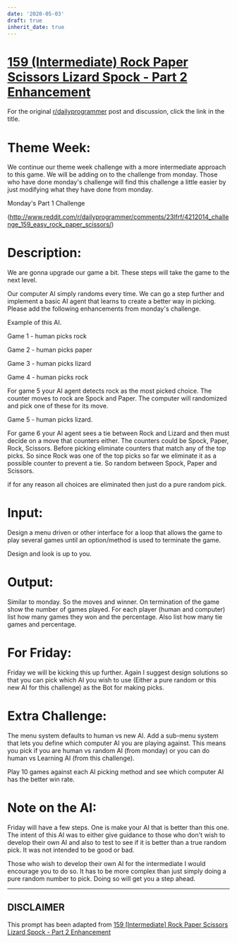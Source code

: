 ```yaml
---
date: '2020-05-03'
draft: true
inherit_date: true
---
```


# [159 (Intermediate) Rock Paper Scissors Lizard Spock - Part 2 Enhancement](https://www.reddit.com/r/dailyprogrammer/comments/23qy19/4232014_challenge_159_intermediate_rock_paper/)

For the original [r/dailyprogrammer](https://www.reddit.com/r/dailyprogrammer/) post and discussion, click the link in the title.

# Theme Week:
We continue our theme week challenge with a more intermediate approach to this game. We will be adding on to the challenge from monday. Those who have done monday's challenge will find this challenge a little easier by just modifying what they have done from monday.

Monday's Part 1 Challenge

(http://www.reddit.com/r/dailyprogrammer/comments/23lfrf/4212014_challenge_159_easy_rock_paper_scissors/)
# Description:
We are gonna upgrade our game a bit. These steps will take the game to the next level.

Our computer AI simply randoms every time. We can go a step further and implement a basic AI agent that learns to create a better way in picking. Please add the following enhancements from monday's challenge.

Example of this AI.

Game 1 - human picks rock

Game 2 - human picks paper

Game 3 - human picks lizard

Game 4 - human picks rock

For game 5 your AI agent detects rock as the most picked choice. The counter moves to rock are Spock and Paper. The computer will randomized and pick one of these for its move.

Game 5 - human picks lizard.

For game 6 your AI agent sees a tie between Rock and Lizard and then must decide on a move that counters either. The counters could be Spock, Paper, Rock, Scissors. Before picking eliminate counters that match any of the top picks. So since Rock was one of the top picks so far we eliminate it as a possible counter to prevent a tie. So random between Spock, Paper and Scissors.

if for any reason all choices are eliminated then just do a pure random pick.

# Input:
Design a menu driven or other interface for a loop that allows the game to play several games until an option/method is used to terminate the game.

Design and look is up to you.

# Output:
Similar to monday. So the moves and winner. On termination of the game show the number of games played. For each player (human and computer) list how many games they won and the percentage. Also list how many tie games and percentage.

# For Friday:
Friday we will be kicking this up further. Again I suggest design solutions so that you can pick which AI you wish to use (Either a pure random or this new AI for this challenge) as the Bot for making picks.

# Extra Challenge:
The menu system defaults to human vs new AI. Add a sub-menu system that lets you define which computer AI you are playing against. This means you pick if you are human vs random AI (from monday) or you can do human vs Learning AI (from this challenge).

Play 10 games against each AI picking method and see which computer AI has the better win rate.

# Note on the AI:
Friday will have a few steps. One is make your AI that is better than this one. The intent of this AI was to either give guidance to those who don't wish to develop their own AI and also to test to see if it is better than a true random pick. It was not intended to be good or bad.

Those who wish to develop their own AI for the intermediate I would encourage you to do so. It has to be more complex than just simply doing a pure random number to pick. Doing so will get you a step ahead.


----
## **DISCLAIMER**
This prompt has been adapted from [159 [Intermediate] Rock Paper Scissors Lizard Spock - Part 2 Enhancement](https://www.reddit.com/r/dailyprogrammer/comments/23qy19/4232014_challenge_159_intermediate_rock_paper/
)

